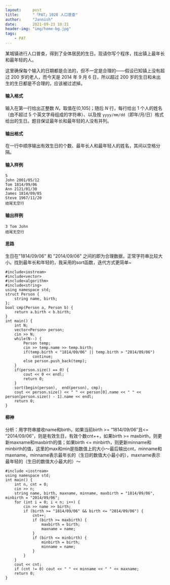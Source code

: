 ```yaml
---
layout:     post
title:      "「PAT」1028 人口普查"
author:     "Jannish"
date:       2021-09-23 10:21
header-img: "img/home-bg.jpg"
tags:
    - PAT
---
```


某城镇进行人口普查，得到了全体居民的生日。现请你写个程序，找出镇上最年长和最年轻的人。

这里确保每个输入的日期都是合法的，但不一定是合理的——假设已知镇上没有超过 200 岁的老人，而今天是 2014 年 9 月 6 日，所以超过 200 岁的生日和未出生的生日都是不合理的，应该被过滤掉。

#### 输入格式

输入在第一行给出正整数 *N*，取值在(0,105]；随后 *N* 行，每行给出 1 个人的姓名（由不超过 5 个英文字母组成的字符串）、以及按 `yyyy/mm/dd`（即年/月/日）格式给出的生日。题目保证最年长和最年轻的人没有并列。

#### 输出格式

在一行中顺序输出有效生日的个数、最年长人和最年轻人的姓名，其间以空格分隔。

#### 输入样例

```in
5
John 2001/05/12
Tom 1814/09/06
Ann 2121/01/30
James 1814/09/05
Steve 1967/11/20
结尾无空行
```

#### 输出样例

```out
3 Tom John
结尾无空行
```

#### 思路

生日在"1814/09/06" 和 "2014/09/06" 之间的即为合理数据，正常字符串比较大小。找到最年长和年轻的，我采用的sort函数，迭代方式更简单~

```
#include<iostream>
#include<vector>
#include<algorithm>
#include<string>
using namespace std;
struct Person {
    string name, birth;
};
bool cmp(Person a, Person b) {
    return a.birth < b.birth;
}
int main() {
    int N;
    vector<Person> person;
    cin >> N;
    while(N--) {
        Person temp;
        cin >> temp.name >> temp.birth;
        if(temp.birth < "1814/09/06" || temp.birth > "2014/09/06")
            continue;
        else person.push_back(temp);
    }
    if(person.size() == 0) {
        cout << 0 << endl;
        return 0;
    }
    sort(begin(person),  end(person), cmp);
    cout << person.size() << " " << person[0].name << " " << person[person.size() - 1].name << endl;
    return 0;
}
```

#### 柳神

分析：用字符串接收name和birth，如果当前birth >= “1814/09/06″且<= “2014/09/06″，则是有效生日，有效个数cnt++，如果birth >= maxbirth，则更新maxname和maxbirth的值；如果birth <= minbirth，则更新minname和minbirth的值，这里的max和min是指数值上的大小～最后输出cnt，minname和maxname，minname表示最年长的（生日的数值大小最小的），maxname表示最年轻的（生日的数值大小最大的）～

```
#include <iostream>
using namespace std;
int main() {
    int n, cnt = 0;
    cin >> n;
    string name, birth, maxname, minname, maxbirth = "1814/09/06", minbirth = "2014/09/06";
    for (int i = 0; i < n; i++) {
        cin >> name >> birth;
        if (birth >= "1814/09/06" && birth <= "2014/09/06") {
            cnt++;
            if (birth >= maxbirth) {
                maxbirth = birth;
                maxname = name;
            }
            if (birth <= minbirth) {
                minbirth = birth;
                minname = name;
            }
        }
    }
    cout << cnt;
    if (cnt != 0) cout << " " << minname << " " << maxname;
    return 0;
}
```


